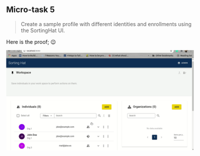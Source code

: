 ## Micro-task 5

> Create a sample profile with different identities and enrollments using the SortingHat UI.

Here is the proof; 😉

![](https://github.com/SteveKola/grimoirelab-microtasks/blob/main/microtask5/proof.gif)
